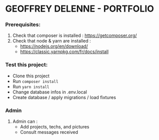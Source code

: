 # GEOFFREY DELENNE - PORTFOLIO
### Prerequisites:

1. Check that composer is installed : https://getcomposer.org/
2. Check that node & yarn are installed : 
    * https://nodejs.org/en/download/
    * https://classic.yarnpkg.com/fr/docs/install 

### Test this project: 

* Clone this project
* Run `composer install`
* Run `yarn install`
* Change database infos in .env.local
* Create database / apply migrations / load fixtures

### Admin 

1. Admin can :
    * Add projects, techs, and pictures
    * Consult messages received
